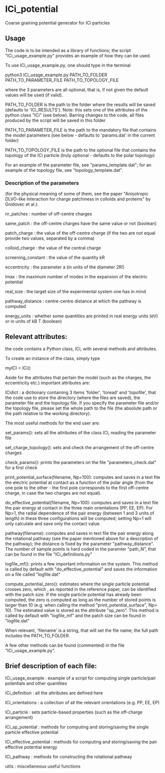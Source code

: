 # ICi_potential
Coarse graining potential generator for ICi particles

## Usage

The code is to be intended as a library of functions; the script "ICi_usage_example.py" provides an example of how they can be used.

To use ICi_usage_example.py, one should type in the terminal

python3 ICi_usage_example.py PATH_TO_FOLDER PATH_TO_PARAMETER_FILE PATH_TO_TOPOLOGY_FILE

where the 3 parameters are all optional, that is, if not given the default values will be used (if valid).

PATH_TO_FOLDER is the path to the folder where the results will be saved (defaults to 'ICi_RESULTS'). Note: this sets one of the attributes of the python class "ICi" (see below). Barring changes to the code, all files produced by the script will be saved in this folder

PATH_TO_PARAMETER_FILE is the path to the mandatory file that contains the model parameters (see below - defaults to 'params.dat' in the current folder)

PATH_TO_TOPOLOGY_FILE is the path to the optional file that contains the topology of the ICi particle (truly optional - defaults to the polar topology)

For an example of the parameter file, see "params_template.dat"; for an example of the topology file, see "topology_template.dat".

### Description of the parameters 
(for the physical meaning of some of them, see the paper "Anisotropic DLVO-like interaction for charge patchiness in colloids and proteins" by Gnidovec et al.):

nr_patches : number of off-centre charges

same_patch : the off-centre charges have the same value or not (boolean)

patch_charge : the value of the off-centre charge (if the two are not equal provide two values, separated by a comma)

colloid_charge : the value of the central charge

screening_constant : the value of the quantity kR

eccentricity : the parameter a (in units of the diameter 2R!)

lmax : the maximum number of modes in the expansion of the electric potential

real_size : the target size of the experimental system one has in mind

pathway_distance : centre-centre distance at which the pathway is computed

energy_units :  whether some quantities are printed in real energy units (eV) or in units of kB T (boolean)

## Relevant attributes:

the code contains a Python class, ICi, with several methods and attributes.

To create an instance of the class, simply type 

myICI = ICi()

Aside for the attributes that pertain the model (such as the charges, the eccentricity etc.) important attributes are:

ICidict : a dictionary containing 3 items 'folder', 'toread' and 'topofile', that the code use to store the directory (where the files are saved), the parameter file and the topology file. If you specify the parameter file and/or the topology file, please set the whole path to the file (the absolute path or the path relative to the working directory). 

The most useful methods for the end user are:

set_params(): sets all the attributes of the class ICi, reading the parameter file

set_charge_topology(): sets and check the arrangement of the off-centre charges 

check_params(): prints the parameters on the file "parameters_check.dat" for a first check

print_potential_surface(filename, Np=100): computes and saves in a text file the electric potential at contact as a function of the polar angle (from the one pole to the other - the first pole corresponds to the first off-centre charge, in case the two charges are not equal).

do_effective_potential(filename, Np=100): computes and saves in a text file the pair energy at contact in the three main orientations (PP, EE, EP). For Np>1, the radial dependence of the pair energy (between 1 and 3 units of length) in these three configurations will be computed; setting Np=1 will only calculate and save only the contact value. 

pathway(filename): computes and saves in text file the pair energy along the rotational pathway (see the paper mentioned above for a description of the pathway); the distance is fixed by the parameter "pathway_distance". The number of sample points is hard coded in the paramter "path_N", that can be found in the file "ICi_definitions.py" 

logfile_mf(): prints a few important information on the system. This method is called by default with "do_effective_potential" and saves the information on a file called "logfile.dat"

compute_potential_zero(): estimates where the single particle potential crosses zero, which , as reported in the reference paper, can be identified with the patch size. If the single particle potential has already been computed, the zero is computed as long as the number of stored points is larger than 10 (e.g. when calling the method "print_potential_surface",  Np> 10). The estimated value is stored as the attribute "sp_zero". This method is called by default with "logfile_mf" and the patch size can be found in "logfile.dat"  

When relevant, 'filename' is a string, that will set the file name; the full path includes the PATH_TO_FOLDER.  

A few other methods can be found (commented) in the file "ICi_usage_example.py".


## Brief description of each file:

ICi_usage_example : example of a script for computing single particle/pair potentials and other quantities

ICi_definition : all the attributes are defined here

ICi_orientations : a collection of all the relevant orientations (e.g. PP, EE, EP)

ICi_particle : sets particle-based properties (such as the off-charge arrangement)

ICi_sp_potential : methods for computing and storing/saving the single particle effective potential

ICi_effective_potential : methods for computing and storing/saving the pair effective potential energy

ICi_pathway : methods for constructing the rotational pathway

utils : miscellaneous useful functions

